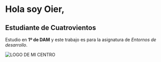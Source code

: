 # Hola soy Oier,

## Estudiante de Cuatrovientos

Estudio en **1º de DAM** y este trabajo es para la asignatura de _Entornos de desarrollo_.

![LOGO DE MI CENTRO](http://www.cuatrovientos.org/wp-content/uploads/2019/09/logo-cuatrovientos-light-2-300x55.png)
